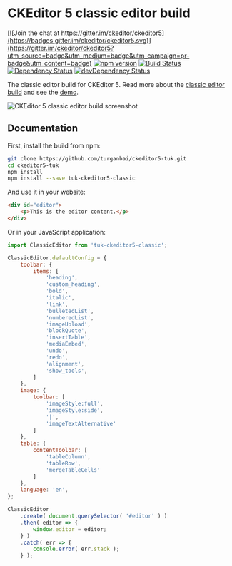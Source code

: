 CKEditor 5 classic editor build
========================================

[![Join the chat at https://gitter.im/ckeditor/ckeditor5](https://badges.gitter.im/ckeditor/ckeditor5.svg)](https://gitter.im/ckeditor/ckeditor5?utm_source=badge&utm_medium=badge&utm_campaign=pr-badge&utm_content=badge)
[![npm version](https://badge.fury.io/js/%40ckeditor%2Fckeditor5-build-classic.svg)](https://www.npmjs.com/package/@ckeditor/ckeditor5-build-classic)
[![Build Status](https://travis-ci.org/ckeditor/ckeditor5-build-classic.svg?branch=master)](https://travis-ci.org/ckeditor/ckeditor5-build-classic)
<br>
[![Dependency Status](https://david-dm.org/ckeditor/ckeditor5-build-classic/status.svg)](https://david-dm.org/ckeditor/ckeditor5-build-classic)
[![devDependency Status](https://david-dm.org/ckeditor/ckeditor5-build-classic/dev-status.svg)](https://david-dm.org/ckeditor/ckeditor5-build-classic?type=dev)

The classic editor build for CKEditor 5. Read more about the [classic editor build](https://ckeditor.com/docs/ckeditor5/latest/builds/guides/overview.html#classic-editor) and see the [demo](https://ckeditor.com/docs/ckeditor5/latest/examples/builds/classic-editor.html).

![CKEditor 5 classic editor build screenshot](https://c.cksource.com/a/1/img/npm/ckeditor5-build-classic.png)

## Documentation

First, install the build from npm:

```bash
git clone https://github.com/turganbai/ckeditor5-tuk.git
cd ckeditor5-tuk                                    
npm install                                         
npm install --save tuk-ckeditor5-classic
```

And use it in your website:

```html
<div id="editor">
	<p>This is the editor content.</p>
</div>
```

Or in your JavaScript application:

```js
import ClassicEditor from 'tuk-ckeditor5-classic';

ClassicEditor.defaultConfig = {
	toolbar: {
        items: [
            'heading',
            'custom_heading',
            'bold',
            'italic',
            'link',
            'bulletedList',
            'numberedList',
            'imageUpload',
            'blockQuote',
            'insertTable',
            'mediaEmbed',
            'undo',
            'redo',
            'alignment',
            'show_tools',
        ]
    },
    image: {
        toolbar: [
            'imageStyle:full',
            'imageStyle:side',
            '|',
            'imageTextAlternative'
        ]
    },
    table: {
        contentToolbar: [
            'tableColumn',
            'tableRow',
            'mergeTableCells'
        ]
    },
    language: 'en',
};

ClassicEditor
	.create( document.querySelector( '#editor' ) )
	.then( editor => {
		window.editor = editor;
	} )
	.catch( err => {
		console.error( err.stack );
	} );
```
